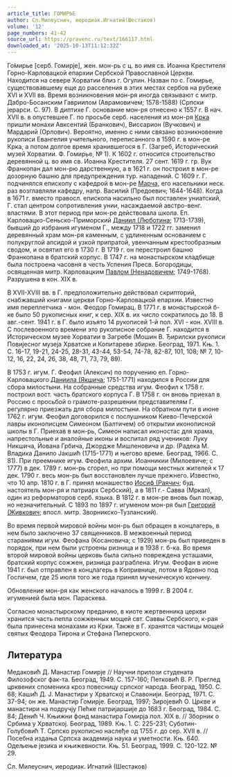 ```yaml
---
article_title: ГОМИРЬЕ
author: Сл.Милеуснич, иеродиак.Игнатий(Шестаков)
volume: '12'
page_numbers: 41-42
source_url: https://pravenc.ru/text/166117.html
downloaded_at: '2025-10-13T11:12:32Z'
---
```


Го́мирье [серб. Гомирjе], жен. мон-рь с ц. во имя св. Иоанна Крестителя Горно-Карловацкой епархии Сербской Православной Церкви. Находится на севере Хорватии близ г. Огулин. Назван по с. Гомирье, существовавшему еще до расселения в этих местах сербов на рубеже XVI и XVII вв. Время возникновения мон-ря иногда связывают с митр. Дабро-Босанским Гавриилом (Аврамовичем; 1578-1588) (Српски jерарси. С. 97). В диптихе Г. основание мон-ря отнесено к 1557 г. В нач. XVII в. в опустевшее Г. по просьбе серб. населения из мон-ря [Крка](https://pravenc.ru/text/Крка.html) пришли монахи Авксентий (Бранкович), Виссарион (Вучкович) и Мардарий (Орлович). Вероятно, именно с ними связано возникновение рукописи Евангелия учительного, переписанного в 1590 г. в мон-ре Крка, а потом долгое время хранившегося в Г. (Загреб, Исторический музей Хорватии. Ф. Гомирье, № 1). К 1602 г. относится строительство деревянной ц. во имя св. Иоанна Крестителя. 27 сент. 1619 г. гр. Вук Франкопан дал мон-рю дарственную, а в 1621 г. он построил в мон-ре дозорную башню для предупреждения тур. нападений. С 1609 г. Г. подчинялся епископу с кафедрой в мон-ре [Марча](https://pravenc.ru/text/Марча.html), его насельники неск. раз возглавляли кафедру, напр. Василий (Предоевич; 1644-1648). Когда в 1671 г. вместо правосл. епископа насильно был поставлен униатский, Г. стал центром сопротивления унии, насаждаемой австро-венг. властями. В этот период при мон-ре действовала школа. Еп. Карловацко-Сеньско-Приморский [Даниил (Люботина](<https://pravenc.ru/text/Даниил (Люботина.html>); 1713-1739), бывший до избрания игуменом Г., между 1718 и 1722 гг. заменил деревянный храм мон-ря каменным, с удлиненным основанием с полукруглой апсидой и узкой припратой, увенчанным крестообразным сводом, и освятил его в 1730 г. В 1719 г. он перестроил башню Франкопана в братский корпус. В 1747 г. на монастырском кладбище была построена часовня в честь Успения Пресв. Богородицы, освященная митр. Карловацким [Павлом (Ненадовичем](<https://pravenc.ru/text/Павлом (Ненадовичем.html>); 1749-1768). Разрушена в кон. XIX в.

В XVII-XVIII вв. в Г. предположительно действовал скрипторий, снабжавший книгами церкви Горно-Карловацкой епархии. Известно имя переплетчика - мон. Феодор Гомирац. В 1771 г. в монастырской б-ке было 50 рукописных книг, к сер. XIX в. их число сократилось до 18. В авг.-сент. 1941 г. в Г. было изъято 14 рукописей 1-й пол. XVI - кон. XVIII в. С послевоенного времени это рукописное собрание Г. находится в Историческом музее Хорватии в Загребе (Мошин В. Ђирилски рукописи Повиjесног музеjа Хрватске и Копитареве збирке. Београд, 1971. Књ. 1. С. 16-17, 19-21, 24-25, 28-31, 43-44, 53-54, 74-78, 82-87, 101, 108; № 7, 10-12, 16, 22, 24, 26, 38, 48, 71, 73, 79, 89).

В 1753 г. игум. Г. Феофил (Алексич) по поручению еп. Горно-Карловацкого [Даниила (Якшича](<https://pravenc.ru/text/Даниила (Якшича.html>); 1751-1771) находился в России для сбора милостыни. На собранные средства игум. Феофил к 1758 г. построил вост. часть братского корпуса Г. В 1758 г. он вновь приехал в Россию с просьбой о грамоте-разрешении представителям Г. регулярно приезжать для сбора милостыни. На обратном пути в июне 1762 г. игум. Феофил договорился с послушником Киево-Печерской лавры иконописцем Симеоном (Балтичем) об открытии иконописной школы в Г. Приехав в мон-рь, Симеон написал иконостас для храма, напрестольные и аналойные иконы и воспитал ряд учеников: Луку Никшича, Йована Грбича, Джордже Мишленовича и др. (Радека М. Владика Данило Jакшић (1715-1771) и његово време. Београд, 1966. С. 81). При преемнике игум. Феофила архим. Иоанникии (Милоевиче; с 1777) в дек. 1789 г. мон-рь сгорел, но при помощи местных жителей к 17 дек. 1790 г. весь мон-рь был восстановлен лучше прежнего. Известно, что 10 апр. 1810 г. в Г. принял монашество [Иосиф (Раячич](<https://pravenc.ru/text/Иосиф (Раячич.html>); буд. настоятель мон-ря и патриарх Сербский), а в 1811 г.- Савва (Мркал), один из реформаторов серб. языка. В 1812 г. в мон-ре вновь был пожар, но незначительный. С 1893 по 1897 г. игуменом мон-ря был [Григорий (Живкович](<https://pravenc.ru/text/Григорий (Живкович.html>); впосл. митр. Зворникско-Тузланский).

Во время первой мировой войны мон-рь был обращен в концлагерь, в нем было заключено 37 священников. В межвоенный период стараниями игум. Феофана (Косановича; с 1929) мон-рь был приведен в порядок, при нем были устроены ризница и в 1938 г. б-ка. Во время второй мировой войны церковь была сильно повреждена усташами, братский корпус сожжен, ризница разграблена. Игум. Феофан в июне 1941 г. был отправлен в концлагерь в Копривнице, потом в Ядовно под Госпичем, где 25 июля того же года принял мученическую кончину.

Обновление мон-ря как женского началось в 1999 г. В 2004 г. игуменией была мон. Параскева.

Согласно монастырскому преданию, в киоте жертвенника церкви хранится часть пепла сожженных мощей свт. Саввы Сербского, к-рая была принесена монахами из Крки. Также в Г. хранятся частицы мощей святых Феодора Тирона и Стефана Пиперского.

## Литература

Медаковић Д. Манастир Гомирjе // Научни прилози студената Филозофског фак-та. Београд, 1949. С. 157-160; Петковић В. Р. Преглед црквених споменика кроз повесницу српског народа. Београд, 1950. С. 68; Кашић Д. J. Манастири у Хрватскоj и Славониjи. Београд, 1971. С. 37-94; он же. Манастир Гомирjе. Београд, 1997; Зироjевић O. Цркве и манастири на подручjу Пећке патриjаршиjе до 1683 г. Београд, 1984. С. 84; Денић Ч. Књижни фонд манастира Гомирjа пол. XIX в. // Зборник о Србима у Хрватскоj. Београд, 1989. Књ. 1. С. 225-231; Суботин-Голубовић Т. Српско рукописно наслеђе од 1755 г. до сер. XVII в. // Посебна издања Српска академиjа наука и уметности. Књ. 640. Одељење jезика и књижевности. Књ. 51. Београд, 1999. С. 120-122. № 29.

Сл.  Милеуснич, иеродиак.  Игнатий   (Шестаков)
